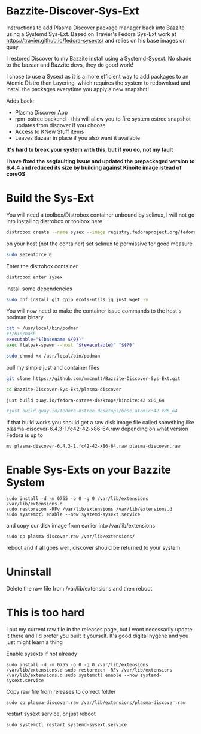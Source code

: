 # Bazzite-Discover-Sys-Ext
Instructions to add Plasma Discover package manager back into Bazzite using a Systemd Sys-Ext. Based on Travier's Fedora Sys-Ext work at https://travier.github.io/fedora-sysexts/ and relies on his base images on quay.

I restored Discover to my Bazzite install using a Systemd-Sysext. No shade to the bazaar and Bazzite devs, they do good work! 

I chose to use a Sysext as it is a more efficient way to add packages to an Atomic Distro than Layering, which requires the system to redownload and install the packages everytime you apply a new snapshot!

Adds back:
* Plasma Discover App
* rpm-ostree backend - this will allow you to fire system ostree snapshot updates from discover if you choose
* Access to KNew Stuff items
* Leaves Bazaar in place if you also want it available

**It's hard to break your system with this, but if you do, not my fault**

**I have fixed the segfaulting issue and updated the prepackaged version to 6.4.4 and reduced its size by building against Kinoite image istead of coreOS**

# Build the Sys-Ext

You will need a toolbox/Distrobox container unbound by selinux, I will not go into installing distrobox or toolbox here
```bash
distrobox create --name sysex --image registry.fedoraproject.org/fedora-toolbox:42 --additional-flags "--security-opt label=disable"
```

on your host (not the container) set selinux to permissive for good measure
```bash
sudo setenforce 0
```
Enter the distrobox container
```bash
distrobox enter sysex
```
install some dependencies
```bash
sudo dnf install git cpio erofs-utils jq just wget -y
```
You will now need to make the container issue commands to the host's podman binary.
```bash
cat > /usr/local/bin/podman
#!/bin/bash
executable="$(basename ${0})"
exec flatpak-spawn --host "${executable}" "${@}"

sudo chmod +x /usr/local/bin/podman
```

pull my simple just and container files
```bash
git clone https://github.com/mmcnutt/Bazzite-Discover-Sys-Ext.git

cd Bazzite-Discover-Sys-Ext/plasma-discover

just build quay.io/fedora-ostree-desktops/kinoite:42 x86_64

#just build quay.io/fedora-ostree-desktops/base-atomic:42 x86_64
```
If that build works you should get a raw disk image file called something like plasma-discover-6.4.3-1.fc42-42-x86-64.raw depending on what version Fedora is up to
```
mv plasma-discover-6.4.3-1.fc42-42-x86-64.raw plasma-discover.raw
```
# Enable Sys-Exts on your Bazzite System

```
sudo install -d -m 0755 -o 0 -g 0 /var/lib/extensions /var/lib/extensions.d
sudo restorecon -RFv /var/lib/extensions /var/lib/extensions.d
sudo systemctl enable --now systemd-sysext.service
```
and copy our disk image from earlier into /var/lib/extensions
```
sudo cp plasma-discover.raw /var/lib/extensions/
```
reboot and if all goes well, discover should be returned to your system

# Uninstall

Delete the raw file from /var/lib/extensions and then reboot

# This is too hard

I put my current raw file in the releases page, but I wont necessarily update it there and I'd prefer you built it yourself. It's good digital hygene and you just might learn a thing

Enable sysexts if not already

`sudo install -d -m 0755 -o 0 -g 0 /var/lib/extensions /var/lib/extensions.d
sudo restorecon -RFv /var/lib/extensions /var/lib/extensions.d
sudo systemctl enable --now systemd-sysext.service`

Copy raw file from releases to correct folder

`sudo cp plasma-discover.raw /var/lib/extensions/plasma-discover.raw`

restart sysext service, or just reboot

`sudo systemctl restart systemd-sysext.service`
